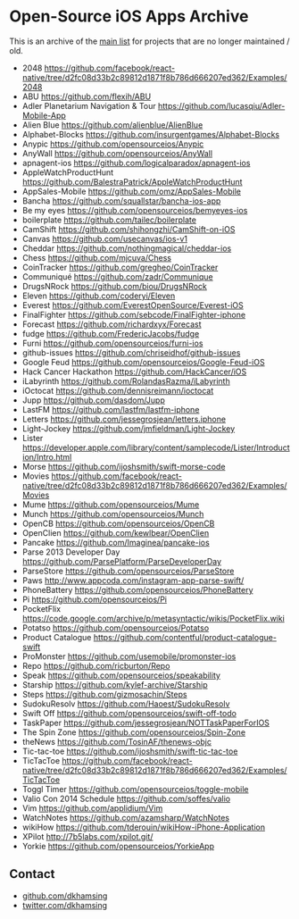 # Open-Source iOS Apps Archive

This is an archive of the [main list](https://github.com/dkhamsing/open-source-ios-apps) for projects that are no longer maintained / old.

- 2048 https://github.com/facebook/react-native/tree/d2fc08d33b2c89812d1871f8b786d666207ed362/Examples/2048
- ABU https://github.com/flexih/ABU
- Adler Planetarium Navigation & Tour https://github.com/lucasqiu/Adler-Mobile-App
- Alien Blue https://github.com/alienblue/AlienBlue
- Alphabet-Blocks https://github.com/insurgentgames/Alphabet-Blocks
- Anypic https://github.com/opensourceios/Anypic
- AnyWall https://github.com/opensourceios/AnyWall
- apnagent-ios https://github.com/logicalparadox/apnagent-ios
- AppleWatchProductHunt https://github.com/BalestraPatrick/AppleWatchProductHunt
- AppSales-Mobile https://github.com/omz/AppSales-Mobile
- Bancha https://github.com/squallstar/bancha-ios-app
- Be my eyes https://github.com/opensourceios/bemyeyes-ios
- boilerplate https://github.com/tailec/boilerplate
- CamShift https://github.com/shihongzhi/CamShift-on-iOS
- Canvas https://github.com/usecanvas/ios-v1
- Cheddar https://github.com/nothingmagical/cheddar-ios
- Chess https://github.com/mjcuva/Chess
- CoinTracker https://github.com/gregheo/CoinTracker
- Communiqué https://github.com/zadr/Communique
- DrugsNRock https://github.com/biou/DrugsNRock
- Eleven https://github.com/coderyi/Eleven
- Everest https://github.com/EverestOpenSource/Everest-iOS
- FinalFighter https://github.com/sebcode/FinalFighter-iphone
- Forecast https://github.com/richardxyx/Forecast
- fudge https://github.com/FredericJacobs/fudge
- Furni https://github.com/opensourceios/furni-ios
- github-issues https://github.com/chriseidhof/github-issues
- Google Feud https://github.com/opensourceios/Google-Feud-iOS
- Hack Cancer Hackathon https://github.com/HackCancer/iOS
- iLabyrinth https://github.com/RolandasRazma/iLabyrinth
- iOctocat https://github.com/dennisreimann/ioctocat
- Jupp https://github.com/dasdom/Jupp
- LastFM https://github.com/lastfm/lastfm-iphone
- Letters https://github.com/jessegrosjean/letters.iphone
- Light-Jockey https://github.com/jmfieldman/Light-Jockey
- Lister https://developer.apple.com/library/content/samplecode/Lister/Introduction/Intro.html
- Morse https://github.com/ijoshsmith/swift-morse-code
- Movies https://github.com/facebook/react-native/tree/d2fc08d33b2c89812d1871f8b786d666207ed362/Examples/Movies
- Mume https://github.com/opensourceios/Mume
- Munch https://github.com/opensourceios/Munch
- OpenCB https://github.com/opensourceios/OpenCB
- OpenClien https://github.com/kewlbear/OpenClien
- Pancake https://github.com/Imaginea/pancake-ios
- Parse 2013 Developer Day https://github.com/ParsePlatform/ParseDeveloperDay
- ParseStore https://github.com/opensourceios/ParseStore
- Paws http://www.appcoda.com/instagram-app-parse-swift/
- PhoneBattery https://github.com/opensourceios/PhoneBattery
- Pi https://github.com/opensourceios/Pi
- PocketFlix https://code.google.com/archive/p/metasyntactic/wikis/PocketFlix.wiki
- Potatso https://github.com/opensourceios/Potatso
- Product Catalogue https://github.com/contentful/product-catalogue-swift
- ProMonster https://github.com/usemobile/promonster-ios
- Repo https://github.com/ricburton/Repo
- Speak https://github.com/opensourceios/speakability
- Starship https://github.com/kylef-archive/Starship
- Steps https://github.com/gizmosachin/Steps
- SudokuResolv https://github.com/Haoest/SudokuResolv
- Swift Off https://github.com/opensourceios/swift-off-todo
- TaskPaper https://github.com/jessegrosjean/NOTTaskPaperForIOS
- The Spin Zone https://github.com/opensourceios/Spin-Zone
- theNews https://github.com/TosinAF/thenews-objc
- Tic-tac-toe https://github.com/ijoshsmith/swift-tic-tac-toe
- TicTacToe https://github.com/facebook/react-native/tree/d2fc08d33b2c89812d1871f8b786d666207ed362/Examples/TicTacToe
- Toggl Timer https://github.com/opensourceios/toggle-mobile
- Valio Con 2014 Schedule https://github.com/soffes/valio
- Vim https://github.com/applidium/Vim
- WatchNotes https://github.com/azamsharp/WatchNotes
- wikiHow https://github.com/tderouin/wikiHow-iPhone-Application
- XPilot http://7b5labs.com/xpilot.git/
- Yorkie https://github.com/opensourceios/YorkieApp

## Contact

- [github.com/dkhamsing](https://github.com/dkhamsing)
- [twitter.com/dkhamsing](https://twitter.com/dkhamsing)
